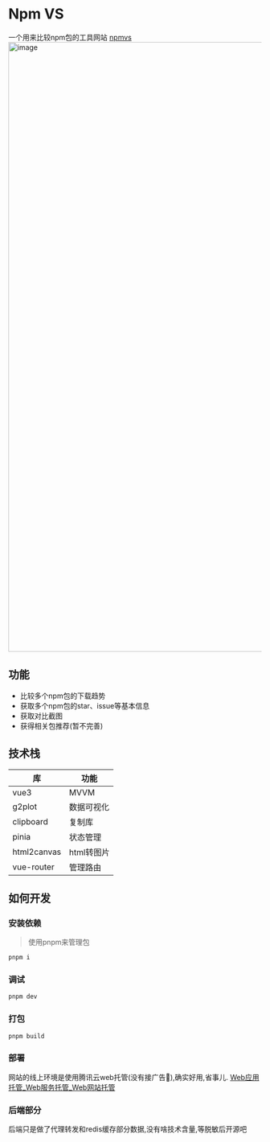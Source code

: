 # Npm VS
一个用来比较npm包的工具网站
[npmvs](https://vs.abfree.com/)
<img width="1213" alt="image" src="https://user-images.githubusercontent.com/11229306/172084825-c3ee1e7e-1a03-400b-991f-0b6d19e2f529.png">

## 功能
- 比较多个npm包的下载趋势
- 获取多个npm包的star、issue等基本信息
- 获取对比截图
- 获得相关包推荐(暂不完善)

## 技术栈
|库|功能|
|-|-|
|vue3|MVVM|
|g2plot|数据可视化|
|clipboard|复制库|
|pinia|状态管理|
|html2canvas|html转图片|
|vue-router|管理路由|

## 如何开发

### 安装依赖

> 使用pnpm来管理包

```bash
pnpm i
```

### 调试
```bash
pnpm dev
```
### 打包
```bash
pnpm build
```
### 部署
网站的线上环境是使用腾讯云web托管(没有接广告🐶),确实好用,省事儿.
[Web应用托管_Web服务托管_Web网站托管](https://cloud.tencent.com/product/webify)

### 后端部分
后端只是做了代理转发和redis缓存部分数据,没有啥技术含量,等脱敏后开源吧